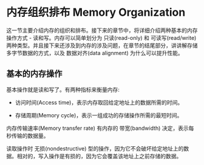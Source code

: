 # 内存组织排布 Memory Organization

这一节主要介绍内存的组织和排布。接下来的章节中，将详细介绍两种基本的内存操作方式 - 读和写。内存可以简单划分为 只读(read-only) 和 可读写(read/write) 两种类型。并且接下来还涉及到内存的涉及问题，在章节的结尾部分，讲讲解存储多字节数据的方式，以及 数据对齐(data alignment) 为什么可以提升性能。

## 基本的内存操作

基本操作就是读和写了。有两种指标来衡量内存:

* 访问时间(Access time)，表示内存取回给定地址上的数据所需的时间。

* 存储周期(Memory cycle)，表示一组成功的存储操作所需的最短时间。

内存传输速率(Memory transfer rate) 有内存的 带宽(bandwidth) 决定，表示每秒传输的数据量。

读取操作时 无损(nondestructive) 型的操作，因为它不会破坏给定地址上的数据。相对的，写入操作是有损的，因为它会覆盖该地址上之前存储的数据。

